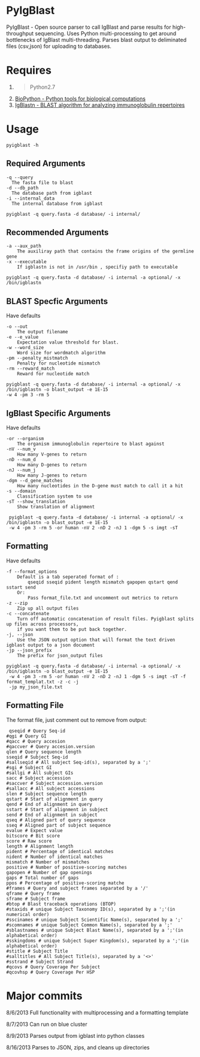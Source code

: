 PyIgBlast
=========

PyIgBlast - Open source parser to call IgBlast and parse results for high-throughput sequencing. 
Uses Python multi-processing to get around bottlenecks of IgBlast multi-threading. 
Parses blast output to deliminated files (csv,json) for uploading to databases. 


Requires
=========

1.   >Python2.7
2.   [BioPython - Python tools for biological computations](http://biopython.org/wiki/Download)
3.   [IgBlastn - BLAST algorithm for analyzing immunoglobulin repertoires](ftp://ftp.ncbi.nih.gov/blast/executables/igblast/release/)

Usage
========
    
    pyigblast -h 

Required Arguments
--------

    -q --query 
      The fasta file to blast
    -d --db_path 
      The database path from igblast
    -i --internal_data 
      The internal database from igblast
      
    pyigblast -q query.fasta -d database/ -i internal/

Recommended Arguments
---------

    -a --aux_path 
        The auxiliray path that contains the frame origins of the germline gene
    -x --executable 
        If igblastn is not in /usr/bin , specifiy path to executable
        
    pyigblast -q query.fasta -d database/ -i internal -a optional/ -x /bin/igblastn
    
BLAST Specfic Arguments
---------
Have defaults

    -o --out 
        The output filename
    -e --e_value 
        Expectation value threshold for blast.
    -w --word_size 
        Word size for wordmatch algorithm
    -pm --penalty_mistmatch
        Penalty for nucleotide mismatch
    -rm --reward_match
        Reward for nucleotide match
    
    pyigblast -q query.fasta -d database/ -i internal -a optional/ -x /bin/igblastn -o blast_output -e 1E-15 
    -w 4 -pm 3 -rm 5

IgBlast Specific Arguments
--------
Have defaults

    -or --organism 
        The organism immunoglobulin repertoire to blast against
    -nV --num_v
        How many V-genes to return
    -nD --num_d
        How many D-genes to return
    -nJ --num_j
        How many J-genes to return
    -dgm --d_gene_matches
        How many nucleotides in the D-gene must match to call it a hit
    -s --domain
        Classification system to use
    -sT --show_translation
        Show translation of alignment
     
     pyigblast -q query.fasta -d database/ -i internal -a optional/ -x /bin/igblastn -o blast_output -e 1E-15 
     -w 4 -pm 3 -rm 5 -or human -nV 2 -nD 2 -nJ 1 -dgm 5 -s imgt -sT

Formatting
----------
Have defaults

    -f --format_options
        Default is a tab seperated format of :
            qseqid sseqid pident length mismatch gapopen qstart qend sstart send
        Or:
            Pass format_file.txt and uncomment out metrics to return
    -z --zip
        Zip up all output files
    -c --concatenate
        Turn off automatic concatenation of result files. Pyigblast splits up files across processors, 
        if you want them to be put back together.
    -j, --json
        Use the JSON output option that will format the text driven igblast output to a json document
    -jp --json_prefix
        The prefix for json_output files
    
    pyigblast -q query.fasta -d database/ -i internal -a optional/ -x /bin/igblastn -o blast_output -e 1E-15 
     -w 4 -pm 3 -rm 5 -or human -nV 2 -nD 2 -nJ 1 -dgm 5 -s imgt -sT -f format_templat.txt -z -c -j 
     -jp my_json_file.txt

Formatting File
---------------
The format file, just comment out to remove from output:

     qseqid # Query Seq-id
    #qgi # Query GI
    #qacc # Query accesion
    #qaccver # Query accesion.version
    qlen # Query sequence length
    sseqid # Subject Seq-id
    #sallseqid # All subject Seq-id(s), separated by a ';'
    #sgi # Subject GI
    #sallgi # All subject GIs
    sacc # Subject accession
    #saccver # Subject accession.version
    #sallacc # All subject accessions
    slen # Subject sequence length
    qstart # Start of alignment in query
    qend # End of alignment in query
    sstart # Start of alignment in subject
    send # End of alignment in subject
    qseq # Aligned part of query sequence
    sseq # Aligned part of subject sequence
    evalue # Expect value
    bitscore # Bit score
    score # Raw score
    length # Alignment length
    pident # Percentage of identical matches
    nident # Number of identical matches
    mismatch # Number of mismatches
    positive # Number of positive-scoring matches
    gapopen # Number of gap openings
    gaps # Total number of gaps
    ppos # Percentage of positive-scoring matche
    #frames # Query and subject frames separated by a '/'
    qframe # Query frame
    sframe # Subject frame
    #btop # Blast traceback operations (BTOP)
    #staxids # unique Subject Taxonomy ID(s), separated by a ';'(in numerical order)
    #sscinames # unique Subject Scientific Name(s), separated by a ';'
    #scomnames # unique Subject Common Name(s), separated by a ';'
    #sblastnames # unique Subject Blast Name(s), separated by a ';'(in alphabetical order)
    #sskingdoms # unique Subject Super Kingdom(s), separated by a ';'(in alphabetical order) 
    #stitle # Subject Title
    #salltitles # All Subject Title(s), separated by a '<>'
    #sstrand # Subject Strand
    #qcovs # Query Coverage Per Subject
    #qcovhsp # Query Coverage Per HSP

    
    












Major commits
=========

8/6/2013 Full functionality with multiprocessing and a formatting template

8/7/2013 Can run on blue cluster

8/9/2013 Parses output from igblast into python classes

8/16/2013 Parses to JSON, zips, and cleans up directories
